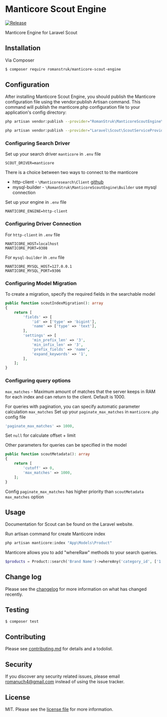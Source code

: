 # Manticore Scout Engine
[![Release](https://img.shields.io/badge/Release-v4.0.3-green?style=flat-square)](https://github.com/RomanStruk/manticore-scout-engine/releases)

Manticore Engine for Laravel Scout

## Installation

Via Composer

``` bash
$ composer require romanstruk/manticore-scout-engine
```
## Configuration
After installing Manticore Scout Engine, you should publish the Manticore configuration file using the vendor:publish Artisan command. This command will publish the manticore.php configuration file to your application's config directory:

```bash
php artisan vendor:publish --provider="RomanStruk\ManticoreScoutEngine\ManticoreServiceProvider"
```
```bash
php artisan vendor:publish --provider="Laravel\Scout\ScoutServiceProvider"
```
### Configuring Search Driver
Set up your search driver `manticore` in `.env` file
```dotenv
SCOUT_DRIVER=manticore
```
There is a choice between two ways to connect to the manticore
* http-client - `\Manticoresearch\Client` [github](https://github.com/manticoresoftware/manticoresearch-php)
* mysql-builder - `\RomanStruk\ManticoreScoutEngine\Builder` use mysql connection 

Set up your engine in `.env` file
```dotenv
MANTICORE_ENGINE=http-client
```
### Configuring Driver Connection
For `http-client` in `.env` file
```dotenv
MANTICORE_HOST=localhost
MANTICORE_PORT=9308
```
For `mysql-builder` in `.env` file
```dotenv
MANTICORE_MYSQL_HOST=127.0.0.1
MANTICORE_MYSQL_PORT=9306
```

### Configuring Model Migration
To create a migration, specify the required fields in the searchable model
```php
public function scoutIndexMigration(): array
{
    return [
        'fields' => [
            'id' => ['type' => 'bigint'],
            'name' => ['type' => 'text'],
        ],
        'settings' => [
            'min_prefix_len' => '3',
            'min_infix_len' => '3',
            'prefix_fields' => 'name',
            'expand_keywords' => '1',
        ],
    ];
}
```

### Configuring query options
`max_matches` - Maximum amount of matches that the server keeps in RAM for each index and can return to the client. Default is 1000.

For queries with pagination, you can specify automatic parameter calculation `max_matches`
Set up your `paginate_max_matches` in `manticore.php` config file
```php
'paginate_max_matches' => 1000,
```
Set `null` for calculate offset + limit

Other parameters for queries can be specified in the model
```php
public function scoutMetadata(): array
{
    return [
        'cutoff' => 0,
        'max_matches' => 1000,
    ];
}
```
Config `paginate_max_matches` has higher priority than `scoutMetadata` `max_matches` option

## Usage
Documentation for Scout can be found on the Laravel website.

Run artisan command for create Manticore index
```bash
php artisan manticore:index "App\Models\Product"
```

Manticore allows you to add "whereRaw" methods to your search queries.
```php
$products = Product::search('Brand Name')->whereAny('category_id', ['1', '2', '3'])->get();
```

## Change log

Please see the [changelog](changelog.md) for more information on what has changed recently.

## Testing

``` bash
$ composer test
```

## Contributing

Please see [contributing.md](contributing.md) for details and a todolist.

## Security

If you discover any security related issues, please email romanuch4@gmail.com instead of using the issue tracker.

## License

MIT. Please see the [license file](license.md) for more information.
